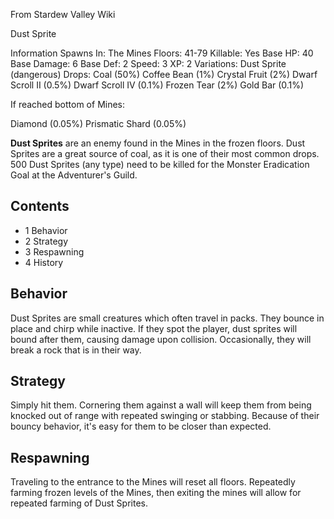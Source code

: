 From Stardew Valley Wiki

Dust Sprite

Information Spawns In: The Mines Floors: 41-79 Killable: Yes Base HP: 40 Base Damage: 6 Base Def: 2 Speed: 3 XP: 2 Variations: Dust Sprite (dangerous) Drops: Coal (50%) Coffee Bean (1%) Crystal Fruit (2%) Dwarf Scroll II (0.5%) Dwarf Scroll IV (0.1%) Frozen Tear (2%) Gold Bar (0.1%)

If reached bottom of Mines:

Diamond (0.05%) Prismatic Shard (0.05%)

**Dust Sprites** are an enemy found in the Mines in the frozen floors. Dust Sprites are a great source of coal, as it is one of their most common drops. 500 Dust Sprites (any type) need to be killed for the Monster Eradication Goal at the Adventurer's Guild.

## Contents

- 1 Behavior
- 2 Strategy
- 3 Respawning
- 4 History

## Behavior

Dust Sprites are small creatures which often travel in packs. They bounce in place and chirp while inactive. If they spot the player, dust sprites will bound after them, causing damage upon collision. Occasionally, they will break a rock that is in their way.

## Strategy

Simply hit them. Cornering them against a wall will keep them from being knocked out of range with repeated swinging or stabbing. Because of their bouncy behavior, it's easy for them to be closer than expected.

## Respawning

Traveling to the entrance to the Mines will reset all floors. Repeatedly farming frozen levels of the Mines, then exiting the mines will allow for repeated farming of Dust Sprites.
